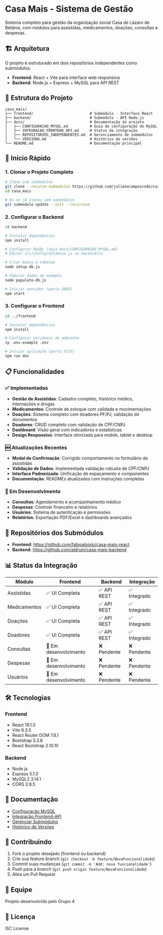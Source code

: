# Casa Mais - Sistema de Gestão

Sistema completo para gestão da organização social Casa de Lázaro de Betânia, com módulos para assistidas, medicamentos, doações, consultas e despesas.

## 🏗️ Arquitetura

O projeto é estruturado em dois repositórios independentes como submódulos:

- **Frontend**: React + Vite para interface web responsiva
- **Backend**: Node.js + Express + MySQL para API REST

## 📁 Estrutura do Projeto

```
casa_mais/
├── frontend/                          # Submódulo - Interface React
├── backend/                           # Submódulo - API Node.js
├── docs/                              # Documentação do projeto
│   ├── CONFIGURACAO_MYSQL.md          # Guia de configuração do MySQL
│   ├── INTEGRACAO_FRONTEND_API.md     # Status da integração
│   ├── REPOSITORIOS_INDEPENDENTES.md  # Gerenciamento de submódulos
│   └── VERSIONS.md                    # Histórico de versões
└── README.md                          # Documentação principal
```

## 🚀 Início Rápido

### 1. Clonar o Projeto Completo

```bash
# Clone com submódulos
git clone --recurse-submodules https://github.com/julianocamposcode/casa_mais
cd casa_mais

# Ou se já clonou sem submódulos
git submodule update --init --recursive
```

### 2. Configurar o Backend

```bash
cd backend

# Instalar dependências
npm install

# Configurar MySQL (veja docs/CONFIGURACAO_MYSQL.md)
# Editar src/config/database.js se necessário

# Criar banco e tabelas
node setup-db.js

# Popular dados de exemplo
node populate-db.js

# Iniciar servidor (porta 3003)
npm start
```

### 3. Configurar o Frontend

```bash
cd ../frontend

# Instalar dependências
npm install

# Configurar variáveis de ambiente
cp .env.example .env

# Iniciar aplicação (porta 5173)
npm run dev
```

## 📋 Funcionalidades

### ✅ Implementadas

- **Gestão de Assistidas**: Cadastro completo, histórico médico, internações e drogas
- **Medicamentos**: Controle de estoque com validade e movimentações
- **Doações**: Sistema completo com doadores PF/PJ, validação de documentos
- **Doadores**: CRUD completo com validação de CPF/CNPJ
- **Dashboard**: Visão geral com indicadores e estatísticas
- **Design Responsivo**: Interface otimizada para mobile, tablet e desktop

### 🆕 Atualizações Recentes

- **Modal de Confirmação**: Corrigido comportamento no formulário de assistidas
- **Validação de Dados**: Implementada validação robusta de CPF/CNPJ
- **Interface Padronizada**: Unificação de espaçamento e componentes
- **Documentação**: READMEs atualizados com instruções completas

### 🚧 Em Desenvolvimento

- **Consultas**: Agendamento e acompanhamento médico
- **Despesas**: Controle financeiro e relatórios
- **Usuários**: Sistema de autenticação e permissões
- **Relatórios**: Exportação PDF/Excel e dashboards avançados

## 🔗 Repositórios dos Submódulos

- **Frontend**: https://github.com/fabioaloisio/casa-mais-react
- **Backend**: https://github.com/aldruin/casa-mais-backend

## 📊 Status da Integração

| Módulo       | Frontend              | Backend     | Integração   |
| ------------ | --------------------- | ----------- | ------------ |
| Assistidas   | ✅ UI Completa        | ✅ API REST | ✅ Integrado |
| Medicamentos | ✅ UI Completa        | ✅ API REST | ✅ Integrado |
| Doações      | ✅ UI Completa        | ✅ API REST | ✅ Integrado |
| Doadores     | ✅ UI Completa        | ✅ API REST | ✅ Integrado |
| Consultas    | 🚧 Em desenvolvimento | ❌ Pendente | ❌ Pendente  |
| Despesas     | 🚧 Em desenvolvimento | ❌ Pendente | ❌ Pendente  |
| Usuários     | 🚧 Em desenvolvimento | ❌ Pendente | ❌ Pendente  |

## 🛠️ Tecnologias

### Frontend

- React 19.1.0
- Vite 6.3.5
- React Router DOM 7.6.1
- Bootstrap 5.3.6
- React Bootstrap 2.10.10

### Backend

- Node.js
- Express 5.1.0
- MySQL2 3.14.1
- CORS 2.8.5

## 📖 Documentação

- [Configuração MySQL](./docs/CONFIGURACAO_MYSQL.md)
- [Integração Frontend-API](./docs/INTEGRACAO_FRONTEND_API.md)
- [Gerenciar Submódulos](./docs/REPOSITORIOS_INDEPENDENTES.md)
- [Histórico de Versões](./docs/VERSIONS.md)

## 🤝 Contribuindo

1. Fork o projeto desejado (frontend ou backend)
2. Crie sua feature branch (`git checkout -b feature/NovaFuncionalidade`)
3. Commit suas mudanças (`git commit -m 'Add: nova funcionalidade'`)
4. Push para a branch (`git push origin feature/NovaFuncionalidade`)
5. Abra um Pull Request

## 👥 Equipe

Projeto desenvolvido pelo Grupo 4

## 📝 Licença

ISC License
